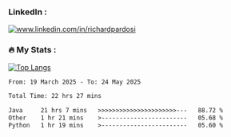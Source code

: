 

<h3>LinkedIn :</h3>
<div id="badges">
  <a href="https://www.linkedin.com/in/richardpardosi/">
    <img src="https://img.shields.io/badge/LinkedIn-blue?style=for-the-badge&logo=linkedin&logoColor=white" alt="www.linkedin.com/in/richardpardosi"/>
  </a>
</div>

### :fire: My Stats :
[![Top Langs](https://github-readme-stats.vercel.app/api/top-langs/?username=RichardPardosi&layout=compact&theme=vision-friendly-dark)](https://github.com/RichardPardosi)



<!--START_SECTION:waka-->

```txt
From: 19 March 2025 - To: 24 May 2025

Total Time: 22 hrs 27 mins

Java     21 hrs 7 mins   >>>>>>>>>>>>>>>>>>>>>>---   88.72 %
Other    1 hr 21 mins    >------------------------   05.68 %
Python   1 hr 19 mins    >------------------------   05.60 %
```

<!--END_SECTION:waka-->